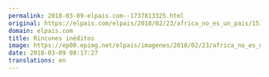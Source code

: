 ```yaml
---
permalink: 2018-03-09-elpais.com--1737813325.html
original: https://elpais.com/elpais/2018/02/23/africa_no_es_un_pais/1519402425_875866.html#?ref=rss&format=simple&link=link
domain: elpais.com
title: Rincones inéditos
image: https://ep00.epimg.net/elpais/imagenes/2018/02/23/africa_no_es_un_pais/1519402425_875866_1519404050_rrss_normal.jpg
date: 2018-03-09 08:17:27
translations: en
---
```


